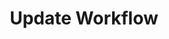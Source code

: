 ---
title: Update Workflow
excerpt: >-
  Update a [Workflow](#schema_workflow) object by setting the values of the
  parameters passed. Any parameters not provided will be left unchanged.
api:
  file: botpress-api.json
  operationId: updateWorkflow
deprecated: false
hidden: true
metadata:
  title: ''
  description: ''
  robots: index
next:
  description: ''
---